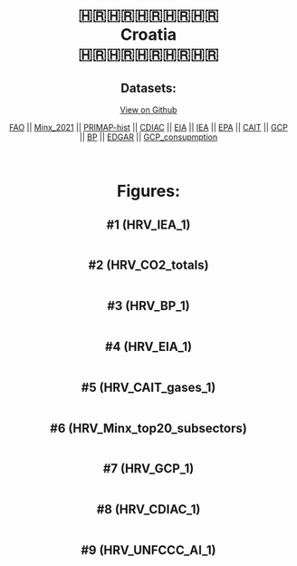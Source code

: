
<center>
<h1 align="center">
🇭🇷🇭🇷🇭🇷🇭🇷🇭🇷
<br>
Croatia
<br>
🇭🇷🇭🇷🇭🇷🇭🇷🇭🇷
</h1>
<h2>Datasets:</h2>
<p><a href="https://github.com/dquintani/GreenhouseData/tree/master/country_data/HRV_Croatia/data">View on Github</a>
<br></p><p><a href="data/HRV_FAO.csv">FAO</a> || <a href="data/HRV_Minx_2021.csv">Minx_2021</a> || <a href="data/HRV_PRIMAP-hist.csv">PRIMAP-hist</a> || <a href="data/HRV_CDIAC.csv">CDIAC</a> || <a href="data/HRV_EIA.csv">EIA</a> || <a href="data/HRV_IEA.csv">IEA</a> || <a href="data/HRV_EPA.csv">EPA</a> || <a href="data/HRV_CAIT.csv">CAIT</a> || <a href="data/HRV_GCP.csv">GCP</a> || <a href="data/HRV_BP.csv">BP</a> || <a href="data/HRV_EDGAR.csv">EDGAR</a> || <a href="data/HRV_GCP_consupmption.csv">GCP_consupmption</a></p><p><br></p>
<h1>Figures:</h1><h2>#1 (HRV_IEA_1)</h2>
<p><img alt="" src="figures/HRV_IEA_1.png" /></p><h2>#2 (HRV_CO2_totals)</h2>
<p><img alt="" src="figures/HRV_CO2_totals.png" /></p><h2>#3 (HRV_BP_1)</h2>
<p><img alt="" src="figures/HRV_BP_1.png" /></p><h2>#4 (HRV_EIA_1)</h2>
<p><img alt="" src="figures/HRV_EIA_1.png" /></p><h2>#5 (HRV_CAIT_gases_1)</h2>
<p><img alt="" src="figures/HRV_CAIT_gases_1.png" /></p><h2>#6 (HRV_Minx_top20_subsectors)</h2>
<p><img alt="" src="figures/HRV_Minx_top20_subsectors.png" /></p><h2>#7 (HRV_GCP_1)</h2>
<p><img alt="" src="figures/HRV_GCP_1.png" /></p><h2>#8 (HRV_CDIAC_1)</h2>
<p><img alt="" src="figures/HRV_CDIAC_1.png" /></p><h2>#9 (HRV_UNFCCC_AI_1)</h2>
<p><img alt="" src="figures/HRV_UNFCCC_AI_1.png" /></p>